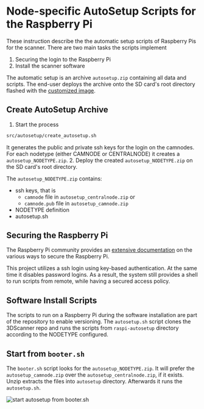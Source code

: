 # Node-specific AutoSetup Scripts for the Raspberry Pi

These instruction describe the the automatic setup scripts of Raspberry Pis for the scanner. There are two main tasks the scripts implement

1. Securing the login to the Raspberry Pi
1. Install the scanner software

The automatic setup is an archive `autosetup.zip` containing all data and scripts. The end-user deploys the archive onto the SD card's root directory flashed with the [customized image](custom_image.md).

## Create AutoSetup Archive

1. Start the process 
```bash
src/autosetup/create_autosetup.sh
```
It generates the public and private ssh keys for the login on the camnodes. For each nodetype (either CAMNODE or CENTRALNODE) it creates a `autosetup_NODETYPE.zip`.
2. Deploy the created `autosetup_NODETYPE.zip` on the SD card's root directory.

The `autosetup_NODETYPE.zip` contains:

* ssh keys, that is 
    * `camnode` file in `autosetup_centralnode.zip` or 
    * `camnode.pub` file in `autosetup_camnode.zip`
* NODETYPE definition
* autosetup.sh

## Securing the Raspberry Pi

The Raspberry Pi community provides an [extensive documentation](https://www.raspberrypi.org/documentation/configuration/security.md) on the various ways to secure the Raspberry Pi. 

This project utilizes a ssh login using key-based authentication. At the same time it disables password logins. As a result, the system still provides a shell to run scripts from remote, while having a secured access policy. 

## Software Install Scripts

The scripts to run on a Raspberry Pi during the software installation are part of the repository to enable versioning. The `autosetup.sh` script clones the 3DScanner repo and runs the scripts from `raspi-autosetup` directory according to the NODETYPE configured.

## Start from `booter.sh`

The `booter.sh` script looks for the `autosetup_NODETYPE.zip`. It will prefer the `autosetup_camnode.zip` over the `autosetup_centralnode.zip`, if it exists. Unzip extracts the files into `autosetup` directory. Afterwards it runs the `autosetup.sh`.

![start autosetup from booter.sh](http://www.plantuml.com/plantuml/png/3ST13i9020NGg-W5XaLthhs11sWeGsnZ2nFuH8_lh5xU_J0vgsl5UTk1aG-Yu6zx7zXhgzGGDwYXYLyaNUMp12tFbx2P1bsSc7IN99PrSvzTkU2fgD7mmny0)

